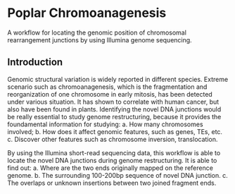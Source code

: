 # Poplar Chromoanagenesis
A workflow for locating the genomic position of chromosomal rearrangement junctions by using Illumina genome sequencing. 

## Introduction
Genomic structural variation is widely reported in different species. Extreme scenario such as chromoanagenesis, which is the fragmentation and reorganization of one chromosome in early mitosis, has been detected under various situation. It has shown to correlate with human cancer, but also have been found in plants. 
Identifying the novel DNA junctions would be really essential to study genome restructuring, because it provides the foundamental information for studying:
a. How many chromosomes involved;
b. How does it affect genomic features, such as genes, TEs, etc. 
c. Discover other features such as chromosome inversion, translocation. 

By using the Illumina short-read sequencing data, this workflow is able to locate the novel DNA junctions during genome restructuring. 
It is able to find out: 
a. Where are the two ends originally mapped on the reference genome. 
b. The surrounding 100-200bp sequence of novel DNA junction. 
c. The overlaps or unknown insertions between two joined fragment ends. 
